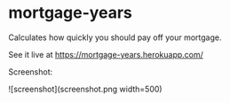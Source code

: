 # mortgage-years

Calculates how quickly you should pay off your mortgage.

See it live at https://mortgage-years.herokuapp.com/

Screenshot:

![screenshot](screenshot.png width=500)
